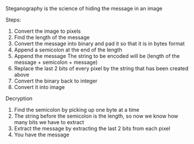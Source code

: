Steganography is the science of hiding the message in an image

Steps:
1. Convert the image to pixels
2. Find the length of the message
3. Convert the message into binary and pad it so that it is in bytes format
4. Append a semicolon at the end of the length
5. Append the message
The string to be encoded will be (length of the message + semicolon + message)
6. Replace the last 2 bits of every pixel by the string that has been created above
7. Convert the binary back to integer
8. Convert it into image


Decryption
1. Find the semicolon by picking up one byte at a time
2. The string before the semicolon is the length, so now we know how many bits we have to extract
3. Extract the message by extracting the last 2 bits from each pixel
4. You have the message
